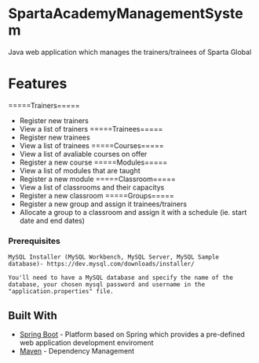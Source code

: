 # SpartaAcademyManagementSystem

Java web application which manages the trainers/trainees of Sparta Global

# Features
=====Trainers=====
* Register new trainers 
* View a list of trainers
=====Trainees=====
* Register new trainees
* View a list of trainees
=====Courses=====
* View a list of avaliable courses on offer
* Register a new course
=====Modules=====
* View a list of modules that are taught 
* Register a new module
=====Classroom=====
* View a list of classrooms and their capacitys 
* Register a new classroom
=====Groups=====
* Register a new group and assign it trainees/trainers
* Allocate a group to a classroom and assign it with a schedule (ie. start date and end dates)
### Prerequisites
```
MySQL Installer (MySQL Workbench, MySQL Server, MySQL Sample database)- https://dev.mysql.com/downloads/installer/ 

You'll need to have a MySQL database and specify the name of the database, your chosen mysql password and username in the
"application.properties" file.

```
## Built With
* [Spring Boot](https://spring.io/projects/spring-boot) - Platform based on Spring which provides a pre-defined web application development enviroment
* [Maven](https://maven.apache.org/) - Dependency Management

